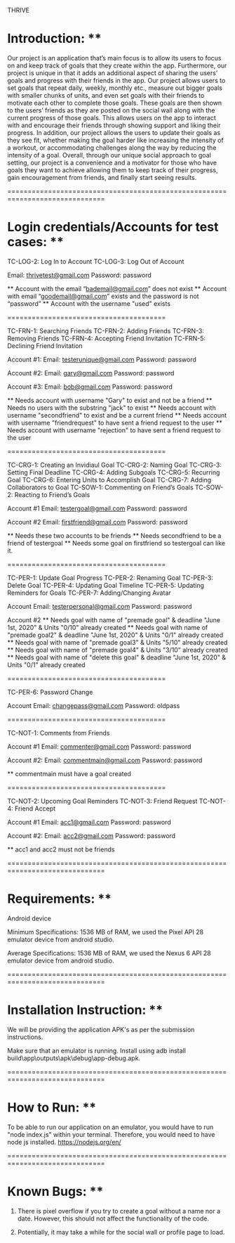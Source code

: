 THRIVE

Introduction:
**
=======================================
Our project is an application that’s main focus is to allow its users to focus on and keep track of
goals that they create within the app. Furthermore, our project is unique in that it adds an
additional aspect of sharing the users’ goals and progress with their friends in the app. Our
project allows users to set goals that repeat daily, weekly, monthly etc., measure out bigger goals
with smaller chunks of units, and even set goals with their friends to motivate each other to
complete those goals. These goals are then shown to the users’ friends as they are posted on the
social wall along with the current progress of those goals. This allows users on the app to interact
with and encourage their friends through showing support and liking their progress. In addition, our
project allows the users to update their goals as they see fit, whether making the goal harder like
increasing the intensity of a workout, or accommodating challenges along the way by reducing the
intensity of a goal. Overall, through our unique social approach to goal setting, our project is a
convenience and a motivator for those who have goals they want to achieve allowing them to keep
track of their progress, gain encouragement from friends, and finally start seeing results.

==============================================================================

Login credentials/Accounts for test cases:
** 
=======================================

TC-LOG-2: Log In to Account
TC-LOG-3: Log Out of Account

Email: thrivetest@gmail.com
Password: password

** Account with the email “bademail@gmail.com” does not exist
** Account with email “goodemail@gmail.com” exists and the password is not “password”
** Account with the username "used" exists

=======================================

TC-FRN-1: Searching Friends
TC-FRN-2: Adding Friends
TC-FRN-3: Removing Friends
TC-FRN-4: Accepting Friend Invitation
TC-FRN-5: Declining Friend Invitation

Account #1:
Email: testerunique@gmail.com
Password: password

Account #2:
Email: gary@gmail.com
Password: password

Account #3:
Email: bob@gmail.com
Password: password

** Needs account with username "Gary" to exist and not be a friend
** Needs no users with the substring "jack" to exist
** Needs account with username "secondfriend" to exist and be a current friend
** Needs account with username "friendrequest" to have sent a friend request to the user
** Needs account with username "rejection" to have sent a friend request to the user

=======================================

TC-CRG-1: Creating an Invidiaul Goal
TC-CRG-2: Naming Goal
TC-CRG-3: Setting Final Deadline
TC-CRG-4: Adding Subgoals
TC-CRG-5: Recurring Goal
TC-CRG-6: Entering Units to Accomplish Goal
TC-CRG-7: Adding Collaborators to Goal
TC-SOW-1: Commenting on Friend’s Goals
TC-SOW-2: Reacting to Friend’s Goals

Account #1
Email: testergoal@gmail.com
Password: password

Account #2
Email: firstfriend@gmail.com
Password: password

** Needs these two accounts to be friends
** Needs secondfriend to be a friend of testergoal
** Needs some goal on firstfriend so testergoal can like it.

=======================================

TC-PER-1: Update Goal Progress
TC-PER-2: Renaming Goal
TC-PER-3: Delete Goal
TC-PER-4: Updating Goal Timeline
TC-PER-5: Updating Reminders for Goals
TC-PER-7: Adding/Changing Avatar

Account
Email: testerpersonal@gmail.com
Password: password

Account #2
** Needs goal with name of "premade goal" & deadline "June 1st, 2020" & Units "0/10" already created 
** Needs goal with name of "premade goal2" & deadline "June 1st, 2020" & Units "0/1" already created 
** Needs goal with name of "premade goal3" & Units "5/10" already created
** Needs goal with name of "premade goal4" & Units "3/10" already created
** Needs goal with name of "delete this goal" & deadline "June 1st, 2020" & Units "0/1" already created

=======================================

TC-PER-6: Password Change

Account
Email: changepass@gmail.com
Password: oldpass

=======================================

TC-NOT-1: Comments from Friends

Account #1
Email: commenter@gmail.com
Password: password

Account #2:
Email: commentmain@gmail.com
Password: password

** commentmain must have a goal created

=======================================

TC-NOT-2: Upcoming Goal Reminders
TC-NOT-3: Friend Request
TC-NOT-4: Friend Accept

Account #1
Email: acc1@gmail.com
Password: password

Account #2:
Email: acc2@gmail.com
Password: password

** acc1 and acc2 must not be friends

==============================================================================

Requirements:
**
=======================================
Android device

Minimum Specifications:
1536 MB of RAM, we used the Pixel API 28 emulator device from android studio.

Average Specifications:
1536 MB of RAM, we used the Nexus 6 API 28 emulator device from android studio.

==============================================================================

Installation Instruction:
**
=======================================
We will be providing the application APK's as per the submission instructions.

Make sure that an emulator is running.
Install using adb install build\app\outputs\apk\debug\app-debug.apk.

==============================================================================

How to Run:
**
=======================================
To be able to run our application on an emulator, you would have to run "node index.js" within your
terminal. Therefore, you would need to have node js installed.  https://nodejs.org/en/

==============================================================================

Known Bugs:
**
=======================================
1. There is pixel overflow if you try to create a goal without a name nor a date. However, this
   should not affect the functionality of the code.

2. Potentially, it may take a while for the social wall or profile page to load.